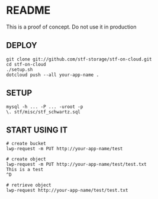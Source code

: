# README

This is a proof of concept. Do not use it in production

## DEPLOY

    git clone git://github.com/stf-storage/stf-on-cloud.git
    cd stf-on-cloud
    ./setup.sh
    dotcloud push --all your-app-name .

## SETUP

    mysql -h ... -P ... -uroot -p
    \. stf/misc/stf_schwartz.sql

## START USING IT

    # create bucket
    lwp-request -m PUT http://your-app-name/test

    # create object
    lwp-request -m PUT http://your-app-name/test/test.txt
    This is a test
    ^D

    # retrieve object
    lwp-request http://your-app-name/test/test.txt
